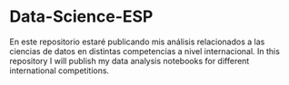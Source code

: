 # Data-Science-ESP
En este repositorio estaré publicando mis análisis relacionados a las ciencias de datos en distintas competencias a nivel internacional. 
In this repository I will publish my data analysis notebooks for different international competitions. 
